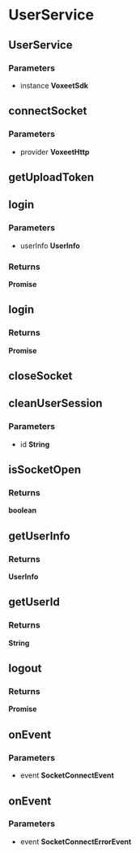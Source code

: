 # UserService

## UserService

### Parameters

 - instance **VoxeetSdk**


## connectSocket

### Parameters

 - provider **VoxeetHttp**


## getUploadToken


## login

### Parameters

 - userInfo **UserInfo**

### Returns

__Promise<Boolean>__

## login

### Returns

__Promise<Boolean>__

## closeSocket


## cleanUserSession

### Parameters

 - id **String**


## isSocketOpen

### Returns

__boolean__

## getUserInfo

### Returns

__UserInfo__

## getUserId

### Returns

__String__

## logout

### Returns

__Promise<Boolean>__

## onEvent

### Parameters

 - event **SocketConnectEvent**


## onEvent

### Parameters

 - event **SocketConnectErrorEvent**


